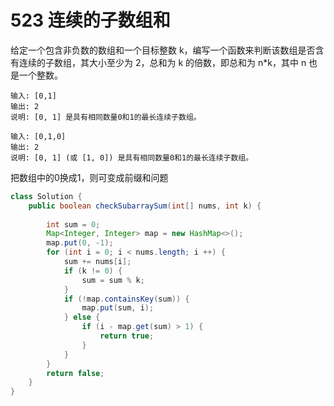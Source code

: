 # 523 连续的子数组和

给定一个包含非负数的数组和一个目标整数 k，编写一个函数来判断该数组是否含有连续的子数组，其大小至少为 2，总和为 k 的倍数，即总和为 n\*k，其中 n 也是一个整数。

```text
输入: [0,1]
输出: 2
说明: [0, 1] 是具有相同数量0和1的最长连续子数组。

输入: [0,1,0]
输出: 2
说明: [0, 1] (或 [1, 0]) 是具有相同数量0和1的最长连续子数组。
```

把数组中的0换成1，则可变成前缀和问题

```java
class Solution {
    public boolean checkSubarraySum(int[] nums, int k) {
       
        int sum = 0;
        Map<Integer, Integer> map = new HashMap<>();
        map.put(0, -1);
        for (int i = 0; i < nums.length; i ++) {
            sum += nums[i];
            if (k != 0) {
                sum = sum % k;
            }
            if (!map.containsKey(sum)) {
                map.put(sum, i);
            } else {
                if (i - map.get(sum) > 1) {
                    return true;
                }
            }
        }
        return false;
    }
}
```

